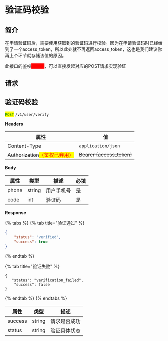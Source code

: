 # 验证码校验

## 简介

在申请验证码后，需要使用获取到的验证码进行校验。因为在申请验证码时已经给到了一个access\_token，所以此处就不再返回access\_token，这也是我们建议你再上个环节就存储该值的原因。

此接口的鉴权<mark style="color:red;background-color:red;">已弃用</mark>，可以直接发起对应的POST请求实现验证

## &#x20;请求

## 验证码校验

<mark style="color:green;">`POST`</mark> `/v1/user/verify`

**Headers**

| 属性                                                       | 值                          |
| -------------------------------------------------------- | -------------------------- |
| Content-Type                                             | `application/json`         |
| ~~Authorization~~<mark style="color:red;">（鉴权已弃用）</mark> | ~~Bearer {access\_token}~~ |

**Body**

| 属性    | 类型     | 描述    | 必填 |
| ----- | ------ | ----- | -- |
| phone | string | 用户手机号 | 是  |
| code  | int    | 验证码   | 是  |

**Response**

{% tabs %}
{% tab title="验证通过" %}
```json
{
	"status": "verified",
	"success": true
}
```
{% endtab %}

{% tab title="验证失败" %}
<pre class="language-json"><code class="lang-json"><strong>{
</strong>	"status": "verification_failed",
	"success": false
}
</code></pre>
{% endtab %}
{% endtabs %}

| 属性      | 类型     | 描述     |
| ------- | ------ | ------ |
| success | string | 请求是否成功 |
| status  | string | 验证具体状态 |
